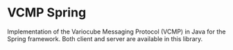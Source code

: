 # VCMP Spring

Implementation of the Variocube Messaging Protocol (VCMP) in Java for the Spring framework.
Both client and server are available in this library.
 